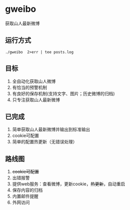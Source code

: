 # gweibo
获取山人最新微博

## 运行方式
`./gweibo  2>err | tee posts.log`

## 目标
1. 全自动化获取山人微博
2. 有恰当的预警机制
3. 有良好的保存机制(支持文字、图片；历史微博的归档)
4. 只专注获取山人最新微博

## 已完成 
1. 简单获取山人最新微博并输出到标准输出
2. cookie可配置
3. 简单的配置热更新（无错误处理）

## 路线图
1. ~~cookie可配置~~
2. 出错报警
3. 提供web服务：查看微博，更新cookie，~~热更新~~，自动重启
4. 保存内容的归档
5. 内置邮件提醒
6. 外网访问